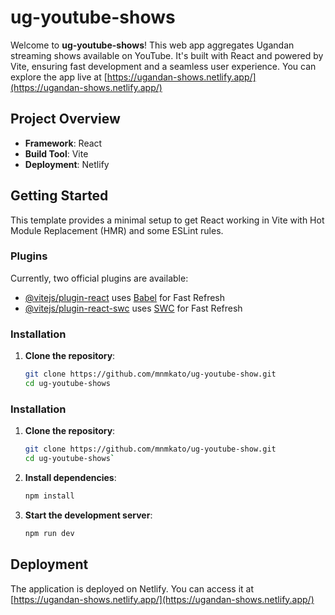 # ug-youtube-shows

Welcome to **ug-youtube-shows**! This web app aggregates Ugandan streaming shows available on YouTube. It's built with React and powered by Vite, ensuring fast development and a seamless user experience. You can explore the app live at [https://ugandan-shows.netlify.app/](https://ugandan-shows.netlify.app/)

## Project Overview

- **Framework**: React
- **Build Tool**: Vite
- **Deployment**: Netlify

## Getting Started

This template provides a minimal setup to get React working in Vite with Hot Module Replacement (HMR) and some ESLint rules.

### Plugins

Currently, two official plugins are available:

- [@vitejs/plugin-react](https://github.com/vitejs/vite-plugin-react/blob/main/packages/plugin-react/README.md) uses [Babel](https://babeljs.io/) for Fast Refresh
- [@vitejs/plugin-react-swc](https://github.com/vitejs/vite-plugin-react-swc) uses [SWC](https://swc.rs/) for Fast Refresh

### Installation

1. **Clone the repository**:
   ```bash
   git clone https://github.com/mnmkato/ug-youtube-show.git
   cd ug-youtube-shows

### Installation

1. **Clone the repository**:
   ```bash
   git clone https://github.com/mnmkato/ug-youtube-show.git
   cd ug-youtube-shows` 
2.  **Install dependencies**:
    ```bash
    npm install 
3.  **Start the development server**:
    ```bash
    npm run dev
    
## Deployment

The application is deployed on Netlify. You can access it at [https://ugandan-shows.netlify.app/](https://ugandan-shows.netlify.app/)
